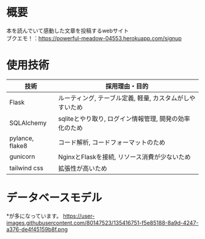 # 概要
本を読んでいて感動した文章を投稿するwebサイト  
ブクエモ！：https://powerful-meadow-04553.herokuapp.com/signup  

# 使用技術
| 技術 | 採用理由・目的 |  
| ------------- | ------------- |  
| Flask | ルーティング, テーブル定義, 軽量, カスタムがしやすいため |  
| SQLAlchemy | sqliteとやり取り, ログイン情報管理, 開発の効率化のため |  
| pylance, flake8 | コード解析, コードフォーマットのため |  
| gunicorn | NginxとFlaskを接続, リソース消費が少ないため |  
| tailwind css | 拡張性が高いため |  

# データベースモデル
*が多になっています。
https://user-images.githubusercontent.com/80147523/135416751-f5e85188-8a9d-4247-a376-de4f45159b8f.png
